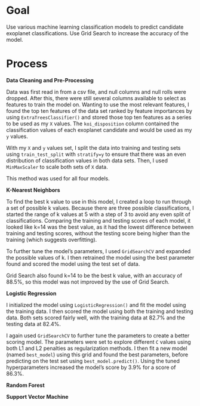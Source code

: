 # Goal

Use various machine learning classification models to predict candidate exoplanet classifications. Use Grid Search to increase the accuracy of the model. 

# Process

**Data Cleaning and Pre-Processing**

Data was first read in from a csv file, and null columns and null rolls were dropped. After this, there were still several columns available to select as features to train the model on. Wanting to use the most relevant features, I found the top ten features of the data set ranked by feature importances by using `ExtraTreesClassifier()` and stored those top ten features as a series to be used as my `X` values. The `koi_disposition` column contained the classification values of each exoplanet candidate and would be used as my `y` values. 

With my `X` and `y` values set, I split the data into training and testing sets using `train_test_split` with `stratify=y` to ensure that there was an even distribution of classification values in both data sets. Then, I used `MinMaxScaler` to scale both sets of `X` data.

This method was used for all four models.


**K-Nearest Neighbors**

To find the best k value to use in this model, I created a loop to run through a set of possible k values. Because there are three possible classifications, I started the range of k values at 5 with a step of 3 to avoid any even split of classifications. Comparing the training and testing scores of each model, it looked like k=14 was the best value, as it had the lowest difference between training and testing scores, without the testing score being higher than the training (which suggests overfitting).

To further tune the model’s parameters, I used `GridSearchCV` and expanded the possible values of k. I then retrained the model using the best parameter found and scored the model using the test set of data. 

Grid Search also found k=14 to be the best k value, with an accuracy of 88.5%, so this model was not improved by the use of Grid Search.

**Logistic Regression**

I initialized the model using `LogisticRegression()` and fit the model using the training data. I then scored the model using both the training and testing data. Both sets scored fairly well, with the training data at 82.7% and the testing data at 82.4%.

I again used `GridSearchCV` to further tune the parameters to create a better scoring model. The parameters were set to explore different `C` values using both L1 and L2 penalties as regularization methods. I then fit a new model (named `best_model`) using this grid and found the best parameters, before predicting on the test set using `best_model.predict()`. Using the tuned hyperparameters increased the model’s score by 3.9% for a score of 86.3%.

**Random Forest**

**Support Vector Machine**
